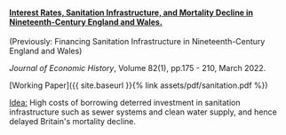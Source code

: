 ---
---

#### [Interest Rates, Sanitation Infrastructure, and Mortality Decline in Nineteenth-Century England and Wales.](https://www.cambridge.org/core/journals/journal-of-economic-history/article/interest-rates-sanitation-infrastructure-and-mortality-decline-in-nineteenthcentury-england-and-wales/6C6D8B41144D995D05CAC7D119F73FF2)

(Previously: Financing Sanitation Infrastructure in Nineteenth-Century England and Wales)

 _Journal of Economic History_, Volume 82(1), pp.175 - 210, March 2022.

[Working Paper]({{ site.baseurl }}{% link assets/pdf/sanitation.pdf %})

<ins> Idea:</ins> High costs of borrowing deterred investment in sanitation infrastructure such as sewer systems and clean water supply, and hence delayed Britain's mortality decline.  
